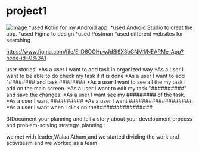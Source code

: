 # project1

![image](https://user-images.githubusercontent.com/91452454/143866961-3cca52b2-e290-40d1-8c23-2ec5a455a315.png)
*used Kotlin for my Android app.
*used Android Studio to creat the app.
*used Figma to design
*used Postman
*used different websites for searshing


https://www.figma.com/file/EijD6OOHpwJd3i9X3bGNM1/NEARMe-App?node-id=0%3A1



user stories:
*As a user I want to add task in organized way
*As a user I want to be able to do check my task if it is done
*As a user I want to add "######## and task ########
*As a user I want to see all the my task i add on the main screen.
*As a user I want to edit my task "##########" and save the changes.
*As a user I want see my ######### of the task.
*As a user I want ##########
*As a user I want ###################.
*As a user I want when I click on the#################





3)Document your planning and tell a story about your development process and problem-solving strategy.
planning :

we met with leader,Walaa Atham,and we started dividing the work and activitiesm and we worked as a team
